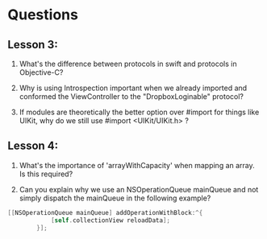 # Questions

## Lesson 3:

1. What's the difference between protocols in swift and protocols in Objective-C?

2. Why is using Introspection important when we already imported and conformed the ViewController to the "DropboxLoginable" protocol?

3. If modules are theoretically the better option over #import for things like UIKit, why do we still use #import <UIKit/UIKit.h>
?

## Lesson 4:

1. What's the importance of 'arrayWithCapacity' when mapping an array. Is this required?

2. Can you explain why we use an NSOperationQueue mainQueue and not simply dispatch the mainQueue in the following example? 

```Objective-C
[[NSOperationQueue mainQueue] addOperationWithBlock:^{
			[self.collectionView reloadData];
		}];
```
